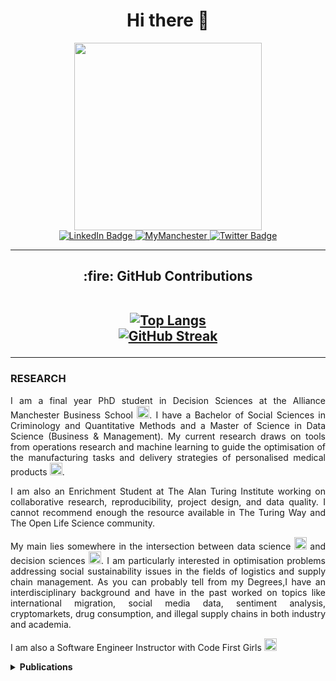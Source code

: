 <h1 align="center">
  Hi there 👋 
</h1>

<div if = "header" align = "center">

  <img src="https://media.giphy.com/media/ukpwkOzk6kafXwfwbH/giphy.gif" width="300"/>
  
</div>

<div id="badges" align = "center">
  <a href="https://www.linkedin.com/in/andreea-avramescu/">
    <img src="https://img.shields.io/badge/linkedin-LinkedIn-blue" alt="LinkedIn Badge"/>
  </a>
  <a href="https://www.research.manchester.ac.uk/portal/andreea.avramescu.html">
    <img src="https://img.shields.io/badge/website-Research Profile-purple" alt="MyManchester"/>
  </a>
  <a href="https://the-turing-way.netlify.app/welcome">
    <img src="https://img.shields.io/badge/OpenScience-The%20Turing%20Way-red" alt="Twitter Badge"/>
  </a>
</div>

<div id = "views" align = "center">
  <img src="https://komarev.com/ghpvc/?username=andreea-avramescu&style=flat-square&color=green" alt=""/>  
</div>  

---

<h2 align = "center"> 
:fire: GitHub Contributions
<br/><br/>
  
[![Top Langs](https://github-readme-stats.vercel.app/api/top-langs/?username=andreea-avramescu&layout=compact&theme=vision-friendly-dark&langs_count=8)](https://github.com/anuraghazra/github-readme-stats) <br>
[![GitHub Streak](http://github-readme-streak-stats.herokuapp.com?user=andreea-avramescu&show_icons=true&theme=dark&background=000000&count_private=true)](https://git.io/streak-stats) <br>
  
</h2>

---

### RESEARCH 

<p align="justify">
I am a final year PhD student in Decision Sciences at the Alliance Manchester Business School <img width = "20" src="https://img.icons8.com/external-wanicon-lineal-color-wanicon/64/000000/external-research-space-wanicon-lineal-color-wanicon.png"/>. I have a Bachelor of Social Sciences in Criminology and Quantitative Methods and a Master of Science in Data Science (Business & Management). My current research draws on tools from operations research and machine learning to guide the optimisation of the manufacturing tasks and delivery strategies of personalised medical products <img width= "20" src="https://img.icons8.com/external-wanicon-lineal-color-wanicon/64/000000/external-research-virus-mutation-wanicon-lineal-color-wanicon.png"/>.
</p>  
  
<p align="justify">  
I am also an Enrichment Student at The Alan Turing Institute working on collaborative research, reproducibility, project design, and data quality. I cannot recommend enough the resource available in The Turing Way and The Open Life Science community.
</p> 
  
<p align="justify">
My main lies somewhere in the intersection between data science <img width = "20" src="https://img.icons8.com/external-flat-juicy-fish/60/000000/external-data-data-science-flat-flat-juicy-fish-6.png"/> and decision sciences <img width = "20" src="https://img.icons8.com/external-flat-juicy-fish/60/000000/external-decision-crisis-management-flat-flat-juicy-fish.png"/>. I am particularly interested in optimisation problems addressing social sustainability issues in the fields of logistics and supply chain management. As you can probably tell from my Degrees,I have an interdisciplinary background and  have in the past worked on topics like international migration, social media data, sentiment analysis, cryptomarkets, drug consumption, and illegal supply chains in both industry and academia.
</p> 
  
<p align="justify">
I am also a Software Engineer Instructor with Code First Girls <img width = "20" src="https://img.icons8.com/external-itim2101-lineal-color-itim2101/64/000000/external-programmer-female-occupation-avatar-itim2101-lineal-color-itim2101.png"/>
</p>
 
<details>
 <summary><strong>Publications</strong></summary>

<img align="left" width="60" height="60" src="https://img.icons8.com/nolan/64/book.png"  alt="Resume application project app icon">

Avramescu, A., & Wiśniowski, A. (2021). Now-casting Romanian migration into the United Kingdom by using Google Search engine data. Demographic Research, 45, 1219–1254. DOI:10.4054/demres.2021.45.40
  
  <br>
  
<img align="left" width="60" height="60" src="https://img.icons8.com/nolan/64/book.png"  alt="Resume application project app icon">

Avramescu, A., Allmendinger, R., & López-Ibáñez, M. (2021). Managing Manufacturing and Delivery of Personalised Medicine: Current and Future Models. arXiv preprint arXiv:2105.12699.
  
  <br> 
  
<img align="left" width="60" height="60" src="https://img.icons8.com/nolan/64/book.png"  alt="Resume application project app icon">

Avramescu A., Allmendinger R., López-Ibáñez, M., Lopes, A. (2021). Towards a Holistic Supply Chain Model for Personalised Medicine. Supplemental Conference Proceedings for the Short Papers (Non-peer reviewed) of IEEE CIBCB 2021. DOI:10.25955/1a39-wk54
  
  <br> 

<img align="left" width="60" height="60" src="https://img.icons8.com/nolan/64/book.png" alt="Resume application project app icon">

Avramescu, A., Allmendinger, R., & López-Ibáñez, M. (2021). A Multi-objective Multi-type Facility Location Problem for the Delivery of Personalised Medicine. Applications of Evolutionary Computation Lecture Notes in Computer Science, 388–403. DOI:10.1007/978-3-030-72699-7_25
  </a>
 
</details>


